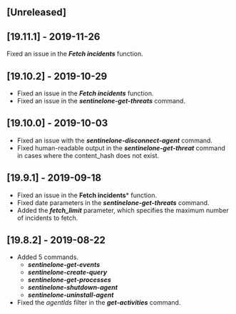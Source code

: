 ## [Unreleased]


## [19.11.1] - 2019-11-26
 Fixed an issue in the ***Fetch incidents*** function.

## [19.10.2] - 2019-10-29
  - Fixed an issue in the ***Fetch incidents*** function.
  - Fixed an issue in the ***sentinelone-get-threats*** command.


## [19.10.0] - 2019-10-03
  - Fixed an issue with the ***sentinelone-disconnect-agent*** command.
  - Fixed human-readable output in the ***sentinelone-get-threat*** command in cases where the content_hash does not exist.

## [19.9.1] - 2019-09-18
  - Fixed an issue in the **Fetch incidents*** function.
  - Fixed date parameters in the ***sentinelone-get-threats*** command.
  - Added the ***fetch_limit*** parameter, which specifies the maximum number of incidents to fetch.

## [19.8.2] - 2019-08-22
- Added 5 commands.
  - ***sentinelone-get-events***
  - ***sentinelone-create-query***
  - ***sentinelone-get-processes***
  - ***sentinelone-shutdown-agent***
  - ***sentinelone-uninstall-agent***
- Fixed the *agentIds* filter in the ***get-activities*** command.
